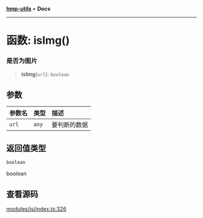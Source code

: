 [**hmp-utils**](../README.md) • **Docs**

***

# 函数: isImg()

### 是否为图片

> **isImg**(`url`): `boolean`

## 参数

| 参数名 | 类型 | 描述 |
| :------ | :------ | :------ |
| `url` | `any` | 要判断的数据 |

## 返回值类型

`boolean`

boolean

## 查看源码

[modules/is/index.ts:326](https://github.com/hmp1049127947/hmp-utils/blob/dee7627dd7f5e043cd0494e8f8fdc05ccdb65423/src/modules/is/index.ts#L326)
